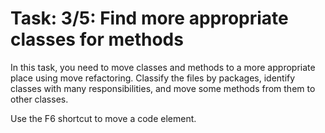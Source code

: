 # Task: 3/5: Find more appropriate classes for methods

In this task, you need to move classes and methods to a more appropriate place using move refactoring.
Classify the files by packages, identify classes with many responsibilities, and move some methods from them to other
classes.

<div class="hint">
  Use the F6 shortcut to move a code element.
</div>

